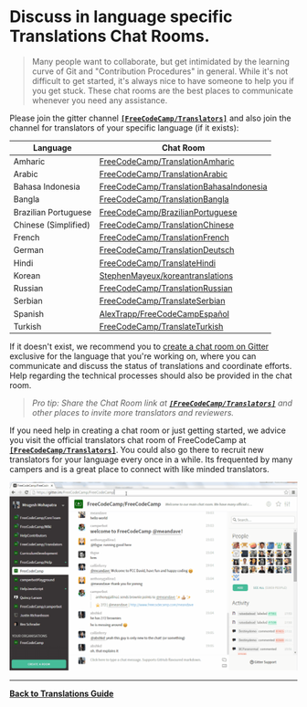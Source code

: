 # Discuss in language specific Translations Chat Rooms.

> Many people want to collaborate, but get intimidated by the learning curve of Git and "Contribution Procedures" in general. While it's not difficult to get started, it's always nice to have someone to help you if you get stuck. These chat rooms are the best places to communicate whenever you need any assistance.

Please join the gitter channel [**`[FreeCodeCamp/Translators]`**](https://gitter.im/FreeCodeCamp/Translators) and also join the channel for translators of your specific language (if it exists):

| Language | Chat Room |
| -------- | --------- |
| Amharic  | [FreeCodeCamp/TranslationAmharic](https://gitter.im/FreeCodeCamp/TranslationAmharic) |
| Arabic   | [FreeCodeCamp/TranslationArabic](https://gitter.im/FreeCodeCamp/TranslationArabic) |
| Bahasa Indonesia | [FreeCodeCamp/TranslationBahasaIndonesia](https://gitter.im/FreeCodeCamp/TranslationBahasaIndonesia) |
| Bangla   | [FreeCodeCamp/TranslationBangla](https://gitter.im/FreeCodeCamp/TranslationBangla)|
| Brazilian Portuguese | [FreeCodeCamp/BrazilianPortuguese](https://gitter.im/FreeCodeCamp/BrazilianPortuguese) |
| Chinese (Simplified) | [FreeCodeCamp/TranslationChinese](https://gitter.im/FreeCodeCamp/TranslationChinese) |
| French   | [FreeCodeCamp/TranslationFrench](https://gitter.im/FreeCodeCamp/TranslationFrench) |
| German   | [FreeCodeCamp/TranslationDeutsch](https://gitter.im/FreeCodeCamp/TranslationDeutsch) |
| Hindi    | [FreeCodeCamp/TranslateHindi](https://gitter.im/FreeCodeCamp/TranslateHindi) |
| Korean   | [StephenMayeux/koreantranslations](https://gitter.im/StephenMayeux/koreantranslations) |
| Russian  | [FreeCodeCamp/TranslationRussian](https://gitter.im/FreeCodeCamp/TranslationRussian) |
| Serbian  | [FreeCodeCamp/TranslateSerbian](https://gitter.im/FreeCodeCamp/TranslateSerbian) |
| Spanish  | [AlexTrapp/FreeCodeCampEspañol](https://gitter.im/AlexTrapp/FreeCodeCampEspa%C3%B1ol) |
| Turkish  | [FreeCodeCamp/TranslateTurkish](https://gitter.im/FreeCodeCamp/TranslateTurkish) |

If it doesn't exist, we recommend you to [create a chat room on Gitter](https://gitter.im/home/#createroom) exclusive for the language that you're working on, where you can communicate and discuss the status of translations and coordinate efforts. Help regarding the technical processes should also be provided in the chat room.

> _Pro tip: Share the Chat Room link at [**`[FreeCodeCamp/Translators]`**](https://gitter.im/FreeCodeCamp/Translators) and other places to invite more translators and reviewers._

If you need help in creating a chat room or just getting started, we advice you visit the official translators chat room of FreeCodeCamp at [**`[FreeCodeCamp/Translators]`**](https://gitter.im/FreeCodeCamp/Translators). You could also go there to recruit new translators for your language every once in a while. Its frequented by many campers and is a great place to connect with like minded translators.

[![Joining Translators Chat Room](./images/Translations-Guide/Gitter_Chat.gif)](https://gitter.im/FreeCodeCamp/Translators)

-------
[**Back to Translations Guide**](Translations-Guide)
